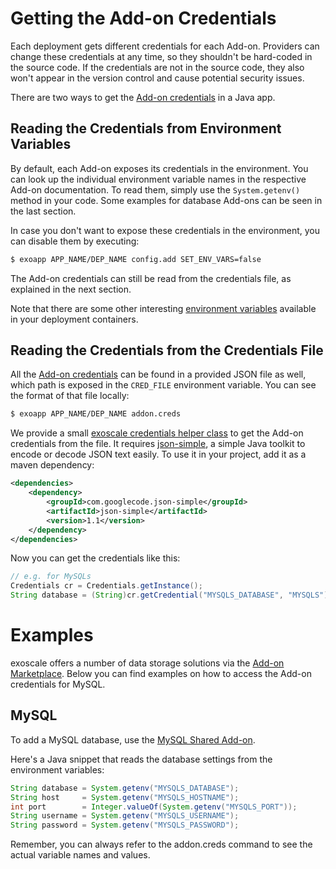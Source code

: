 # Getting the Add-on Credentials

Each deployment gets different credentials for each Add-on. Providers can
change these credentials at any time, so they shouldn't be hard-coded in the
source code. If the credentials are not in the source code, they also won't
appear in the version control and cause potential security issues.

There are two ways to get the [Add-on credentials] in a Java app.

## Reading the Credentials from Environment Variables

By default, each Add-on exposes its credentials in the environment. You can
look up the individual environment variable names in the respective Add-on
documentation. To read them, simply use the `System.getenv()` method in your code.
Some examples for database Add-ons can be seen in the last section.

In case you don't want to expose these credentials in the environment, you can
disable them by executing:
~~~bash
$ exoapp APP_NAME/DEP_NAME config.add SET_ENV_VARS=false
~~~

The Add-on credentials can still be read from the credentials file, as explained in the next section.

Note that there are some other interesting [environment variables]
available in your deployment containers.

## Reading the Credentials from the Credentials File

All the [Add-on credentials] can be found in a provided JSON file as well, which path
is exposed in the `CRED_FILE` environment variable. You can see the format of that file locally:

~~~bash
$ exoapp APP_NAME/DEP_NAME addon.creds
~~~

We provide a small [exoscale credentials helper class] to get the Add-on credentials from the file.
It requires [json-simple], a simple Java toolkit to encode or decode JSON text easily.
To use it in your project, add it as a maven dependency:
~~~xml
<dependencies>
    <dependency>
        <groupId>com.googlecode.json-simple</groupId>
        <artifactId>json-simple</artifactId>
        <version>1.1</version>
    </dependency>
</dependencies>
~~~

Now you can get the credentials like this:
~~~java
// e.g. for MySQLs
Credentials cr = Credentials.getInstance();
String database = (String)cr.getCredential("MYSQLS_DATABASE", "MYSQLS");
~~~

# Examples

exoscale offers a number of data storage solutions via the [Add-on Marketplace].
Below you can find examples on how to access the Add-on
credentials for MySQL.

## MySQL
To add a MySQL database, use the [MySQL Shared Add-on].

Here's a Java snippet that reads the database settings from the environment variables:
~~~java
String database = System.getenv("MYSQLS_DATABASE");
String host 	= System.getenv("MYSQLS_HOSTNAME");
int port 		= Integer.valueOf(System.getenv("MYSQLS_PORT"));
String username = System.getenv("MYSQLS_USERNAME");
String password = System.getenv("MYSQLS_PASSWORD");
~~~
Remember, you can always refer to the addon.creds command to see the actual variable names and values.

[Java application with MySQL]: https://github.com/cloudControl/java-mysql-example-app
[Add-on Marketplace]: https://community.exoscale.ch/apps/Add-on%20Documentation/
[environment variables]: https://community.exoscale.ch/apps/documentation/#environment-variables
[Add-on credentials]: https://community.exoscale.ch/apps/documentation/#add-on-credentials
[cred-env-vars]: https://community.exoscale.ch/apps/documentation/#enablingdisabling-credentials-environment-variables
[json-simple]: http://code.google.com/p/json-simple/
[exoscale credentials helper class]: https://gist.github.com/b350762c61fcc069b427
[MySQL Shared Add-on]: https://community.exoscale.ch/apps/Add-on%20Documentation/Data%20Storage/MySQLs/
